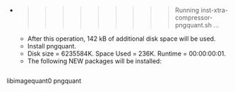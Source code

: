 * >>>>>>>>> Running inst-xtra-compressor-pngquant.sh ...
  * After this operation, 142 kB of additional disk space will be used.
  * Install pngquant.
  * Disk size = 6235584K. Space Used = 236K. Runtime = 00:00:00:01.
  * The following NEW packages will be installed:
  ```bash
libimagequant0 pngquant
  ```
